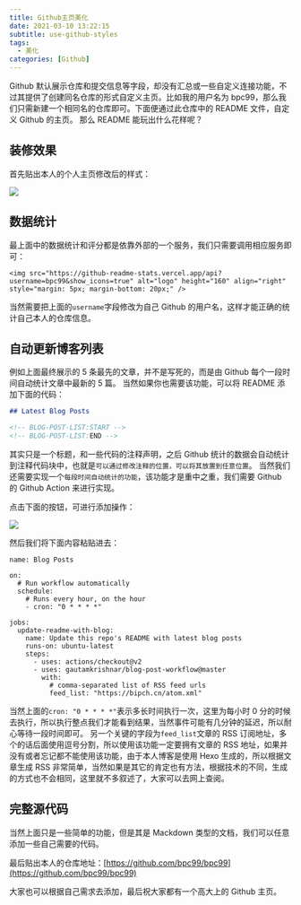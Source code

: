 ```yaml
---
title: Github主页美化
date: 2021-03-10 13:22:15
subtitle: use-github-styles
tags:
  - 美化
categories: [Github]
---
```

Github 默认展示仓库和提交信息等字段，却没有汇总或一些自定义连接功能，不过其提供了创建同名仓库的形式自定义主页。比如我的用户名为 bpc99，那么我们只需新建一个相同名的仓库即可。下面便通过此仓库中的 README 文件，自定义 Github 的主页。
那么 README 能玩出什么花样呢？

<!-- more -->

## 装修效果
首先贴出本人的个人主页修改后的样式：

![](https://img.bipch.cn/2021/03/10/627185a4aa616.png)

## 数据统计
最上面中的数据统计和评分都是依靠外部的一个服务，我们只需要调用相应服务即可：
```
<img src="https://github-readme-stats.vercel.app/api?username=bpc99&show_icons=true" alt="logo" height="160" align="right" style="margin: 5px; margin-bottom: 20px;" />
```
当然需要把上面的`username`字段修改为自己 Github 的用户名，这样才能正确的统计自己本人的仓库信息。

## 自动更新博客列表
例如上面最终展示的 5 条最先的文章，并不是写死的，而是由 Github 每个一段时间自动统计文章中最新的 5 篇。
当然如果你也需要该功能，可以将 README 添加下面的代码：
```markdown
## Latest Blog Posts

<!-- BLOG-POST-LIST:START -->
<!-- BLOG-POST-LIST:END -->
```
其实只是一个标题，和一些代码的注释声明，之后 Github 统计的数据会自动统计到注释代码块中，也就是`可以通过修改注释的位置，可以将其放置到任意位置`。
当然我们还需要实现一个`每段时间自动统计的功能`，该功能才是重中之重，我们需要 Github 的 Github Action 来进行实现。

点击下面的按钮，可进行添加操作：

![](https://img.bipch.cn/2021/03/10/3740e196f980b.png)

然后我们将下面内容粘贴进去：
```
name: Blog Posts

on:
  # Run workflow automatically
  schedule:
    # Runs every hour, on the hour
    - cron: "0 * * * *"

jobs:
  update-readme-with-blog:
    name: Update this repo's README with latest blog posts
    runs-on: ubuntu-latest
    steps:
      - uses: actions/checkout@v2
      - uses: gautamkrishnar/blog-post-workflow@master
        with:
          # comma-separated list of RSS feed urls
          feed_list: "https://bipch.cn/atom.xml"
```
当然上面的`cron: "0 * * * *"`表示多长时间执行一次，这里为每小时 0 分的时候去执行，所以执行整点我们才能看到结果，当然事件可能有几分钟的延迟，所以耐心等待一段时间即可。
另一个关键的字段为`feed_list`文章的 RSS 订阅地址，多个的话后面使用逗号分割，所以使用该功能一定要拥有文章的 RSS 地址，如果并没有或者忘记都不能使用该功能，由于本人博客是使用 Hexo 生成的，所以根据文章生成 RSS 非常简单，当然如果是其它的肯定也有方法，根据技术的不同，生成的方式也不会相同，这里就不多叙述了，大家可以去网上查阅。

## 完整源代码
当然上面只是一些简单的功能，但是其是 Mackdown 类型的文档，我们可以任意添加一些自己需要的代码。

最后贴出本人的仓库地址：[https://github.com/bpc99/bpc99](https://github.com/bpc99/bpc99)

大家也可以根据自己需求去添加，最后祝大家都有一个高大上的 Github 主页。